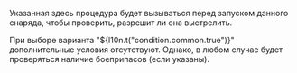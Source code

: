 Указанная здесь процедура будет вызываться перед запуском данного снаряда, чтобы проверить, разрешит ли она выстрелить.

При выборе варианта "${l10n.t("condition.common.true")}" дополнительные условия отсутствуют. Однако, в любом случае будет проверяться наличие боеприпасов (если указаны).
